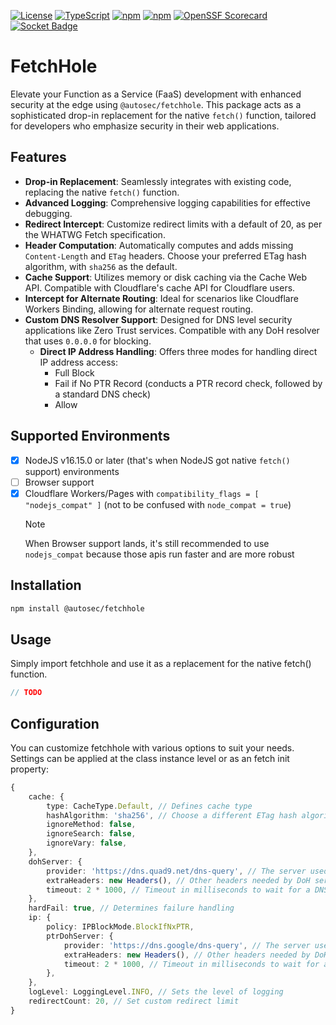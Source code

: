 [![License](https://img.shields.io/github/license/autosec-network/FetchHole)](LICENSE)
[![TypeScript](https://badgen.net/npm/types/@autosec-network/FetchHole)](https://www.npmjs.com/package/@autosec/fetchhole)
[![npm](https://img.shields.io/npm/v/@autosec-network/FetchHole)](https://www.npmjs.com/package/@autosec/fetchhole)
[![npm](https://img.shields.io/npm/dm/@autosec-network/FetchHole)](https://www.npmjs.com/package/@autosec/fetchhole)
[![OpenSSF Scorecard](https://api.securityscorecards.dev/projects/github.com/autosec-network/FetchHole/badge)](https://securityscorecards.dev/viewer/?uri=github.com/autosec-network/FetchHole)
[![Socket Badge](https://socket.dev/api/badge/npm/package/@autosec-network/FetchHole)](https://socket.dev/npm/package/@autosec-network/FetchHole)

# FetchHole

Elevate your Function as a Service (FaaS) development with enhanced security at the edge using `@autosec/fetchhole`. This package acts as a sophisticated drop-in replacement for the native `fetch()` function, tailored for developers who emphasize security in their web applications.

## Features

-   **Drop-in Replacement**: Seamlessly integrates with existing code, replacing the native `fetch()` function.
-   **Advanced Logging**: Comprehensive logging capabilities for effective debugging.
-   **Redirect Intercept**: Customize redirect limits with a default of 20, as per the WHATWG Fetch specification.
-   **Header Computation**: Automatically computes and adds missing `Content-Length` and `ETag` headers. Choose your preferred ETag hash algorithm, with `sha256` as the default.
-   **Cache Support**: Utilizes memory or disk caching via the Cache Web API. Compatible with Cloudflare's cache API for Cloudflare users.
-   **Intercept for Alternate Routing**: Ideal for scenarios like Cloudflare Workers Binding, allowing for alternate request routing.
-   **Custom DNS Resolver Support**: Designed for DNS level security applications like Zero Trust services. Compatible with any DoH resolver that uses `0.0.0.0` for blocking.
    -   **Direct IP Address Handling**: Offers three modes for handling direct IP address access:
        -   Full Block
        -   Fail if No PTR Record (conducts a PTR record check, followed by a standard DNS check)
        -   Allow

## Supported Environments

-   [x] NodeJS v16.15.0 or later (that's when NodeJS got native `fetch()` support) environments
-   [ ] Browser support
-   [x] Cloudflare Workers/Pages with `compatibility_flags = [ "nodejs_compat" ]` (not to be confused with `node_compat = true`)
    > [!NOTE]
    > When Browser support lands, it's still recommended to use `nodejs_compat` because those apis run faster and are more robust

## Installation

```bash
npm install @autosec/fetchhole
```

## Usage

Simply import fetchhole and use it as a replacement for the native fetch() function.

```ts
// TODO
```

## Configuration

You can customize fetchhole with various options to suit your needs. Settings can be applied at the class instance level or as an fetch init property:

```ts
{
	cache: {
		type: CacheType.Default, // Defines cache type
		hashAlgorithm: 'sha256', // Choose a different ETag hash algorithm
		ignoreMethod: false,
		ignoreSearch: false,
		ignoreVary: false,
	},
	dohServer: {
		provider: 'https://dns.quad9.net/dns-query', // The server used to run security check
		extraHeaders: new Headers(), // Other headers needed by DoH server other than required by RFC 8484
		timeout: 2 * 1000, // Timeout in milliseconds to wait for a DNS query to resolve
	},
	hardFail: true, // Determines failure handling
	ip: {
		policy: IPBlockMode.BlockIfNxPTR,
		ptrDohServer: {
			provider: 'https://dns.google/dns-query', // The server used to perform PTR lookups, not security checks
			extraHeaders: new Headers(), // Other headers needed by DoH server other than required by RFC 8484
			timeout: 2 * 1000, // Timeout in milliseconds to wait for a DNS query to resolve
		},
	},
	logLevel: LoggingLevel.INFO, // Sets the level of logging
	redirectCount: 20, // Set custom redirect limit
}
```
